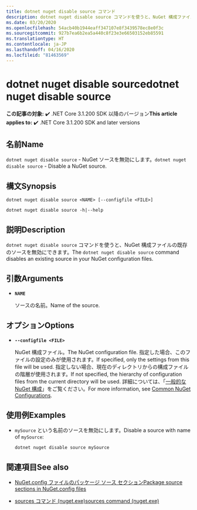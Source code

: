 ```yaml
---
title: dotnet nuget disable source コマンド
description: dotnet nuget disable source コマンドを使うと、NuGet 構成ファイルの既存のソースを無効にできます。
ms.date: 03/20/2020
ms.openlocfilehash: 54acb40b1944eaff347107e8f3439578ec8e0f3c
ms.sourcegitcommit: 927b7ea6b2ea5a440c8f23e3e66503152eb85591
ms.translationtype: HT
ms.contentlocale: ja-JP
ms.lasthandoff: 04/16/2020
ms.locfileid: "81463569"
---
```

# <a name="dotnet-nuget-disable-source"></a><span data-ttu-id="937d3-103">dotnet nuget disable source</span><span class="sxs-lookup"><span data-stu-id="937d3-103">dotnet nuget disable source</span></span>

<span data-ttu-id="937d3-104">**この記事の対象:** ✔️ .NET Core 3.1.200 SDK 以降のバージョン</span><span class="sxs-lookup"><span data-stu-id="937d3-104">**This article applies to:** ✔️ .NET Core 3.1.200 SDK and later versions</span></span>

## <a name="name"></a><span data-ttu-id="937d3-105">名前</span><span class="sxs-lookup"><span data-stu-id="937d3-105">Name</span></span>

<span data-ttu-id="937d3-106">`dotnet nuget disable source` - NuGet ソースを無効にします。</span><span class="sxs-lookup"><span data-stu-id="937d3-106">`dotnet nuget disable source` - Disable a NuGet source.</span></span>

## <a name="synopsis"></a><span data-ttu-id="937d3-107">構文</span><span class="sxs-lookup"><span data-stu-id="937d3-107">Synopsis</span></span>

```dotnetcli
dotnet nuget disable source <NAME> [--configfile <FILE>]

dotnet nuget disable source -h|--help
```

## <a name="description"></a><span data-ttu-id="937d3-108">説明</span><span class="sxs-lookup"><span data-stu-id="937d3-108">Description</span></span>

<span data-ttu-id="937d3-109">`dotnet nuget disable source` コマンドを使うと、NuGet 構成ファイルの既存のソースを無効にできます。</span><span class="sxs-lookup"><span data-stu-id="937d3-109">The `dotnet nuget disable source` command disables an existing source in your NuGet configuration files.</span></span>

## <a name="arguments"></a><span data-ttu-id="937d3-110">引数</span><span class="sxs-lookup"><span data-stu-id="937d3-110">Arguments</span></span>

- **`NAME`**

  <span data-ttu-id="937d3-111">ソースの名前。</span><span class="sxs-lookup"><span data-stu-id="937d3-111">Name of the source.</span></span>

## <a name="options"></a><span data-ttu-id="937d3-112">オプション</span><span class="sxs-lookup"><span data-stu-id="937d3-112">Options</span></span>

- **`--configfile <FILE>`**

  <span data-ttu-id="937d3-113">NuGet 構成ファイル。</span><span class="sxs-lookup"><span data-stu-id="937d3-113">The NuGet configuration file.</span></span> <span data-ttu-id="937d3-114">指定した場合、このファイルの設定のみが使用されます。</span><span class="sxs-lookup"><span data-stu-id="937d3-114">If specified, only the settings from this file will be used.</span></span> <span data-ttu-id="937d3-115">指定しない場合、現在のディレクトリからの構成ファイルの階層が使用されます。</span><span class="sxs-lookup"><span data-stu-id="937d3-115">If not specified, the hierarchy of configuration files from the current directory will be used.</span></span> <span data-ttu-id="937d3-116">詳細については、「[一般的な NuGet 構成](https://docs.microsoft.com/nuget/consume-packages/configuring-nuget-behavior)」をご覧ください。</span><span class="sxs-lookup"><span data-stu-id="937d3-116">For more information, see [Common NuGet Configurations](https://docs.microsoft.com/nuget/consume-packages/configuring-nuget-behavior).</span></span>

## <a name="examples"></a><span data-ttu-id="937d3-117">使用例</span><span class="sxs-lookup"><span data-stu-id="937d3-117">Examples</span></span>

- <span data-ttu-id="937d3-118">`mySource` という名前のソースを無効にします。</span><span class="sxs-lookup"><span data-stu-id="937d3-118">Disable a source with name of `mySource`:</span></span>

  ```dotnetcli
  dotnet nuget disable source mySource
  ```

## <a name="see-also"></a><span data-ttu-id="937d3-119">関連項目</span><span class="sxs-lookup"><span data-stu-id="937d3-119">See also</span></span>

- [<span data-ttu-id="937d3-120">NuGet.config ファイルのパッケージ ソース セクション</span><span class="sxs-lookup"><span data-stu-id="937d3-120">Package source sections in NuGet.config files</span></span>](/nuget/reference/nuget-config-file#package-source-sections)

- [<span data-ttu-id="937d3-121">sources コマンド (nuget.exe)</span><span class="sxs-lookup"><span data-stu-id="937d3-121">sources command (nuget.exe)</span></span>](/nuget/reference/cli-reference/cli-ref-sources)
